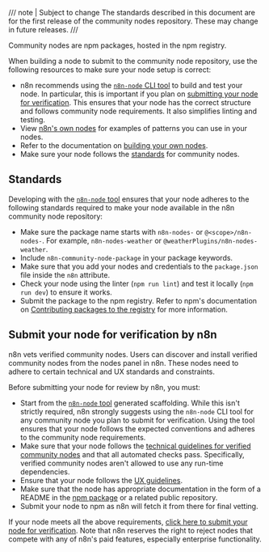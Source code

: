 /// note | Subject to change
The standards described in this document are for the first release of the community nodes repository. These may change in future releases.
///

Community nodes are npm packages, hosted in the npm registry.

When building a node to submit to the community node repository, use the following resources to make sure your node setup is correct:

* n8n recommends using the [`n8n-node` CLI tool](/integrations/creating-nodes/build/n8n-node.md) to build and test your node. In particular, this is important if you plan on [submitting your node for verification](/integrations/creating-nodes/deploy/submit-community-nodes.md#submit-your-node-for-verification-by-n8n). This ensures that your node has the correct structure and follows community node requirements. It also simplifies linting and testing.
* View [n8n's own nodes](https://github.com/n8n-io/n8n/tree/master/packages/nodes-base/nodes) for examples of patterns you can use in your nodes.
* Refer to the documentation on [building your own nodes](/integrations/creating-nodes/overview.md).
* Make sure your node follows the [standards](#standards) for community nodes.

## Standards

Developing with the [`n8n-node` tool](/integrations/creating-nodes/build/n8n-node.md) ensures that your node adheres to the following standards required to make your node available in the n8n community node repository:

* Make sure the package name starts with `n8n-nodes-` or `@<scope>/n8n-nodes-`. For example, `n8n-nodes-weather` or `@weatherPlugins/n8n-nodes-weather`.
* Include `n8n-community-node-package` in your package keywords.
* Make sure that you add your nodes and credentials to the `package.json` file inside the `n8n` attribute.
* Check your node using the linter (`npm run lint`) and test it locally (`npm run dev`) to ensure it works.
* Submit the package to the npm registry. Refer to npm's documentation on [Contributing packages to the registry](https://docs.npmjs.com/packages-and-modules/contributing-packages-to-the-registry) for more information.

## Submit your node for verification by n8n

n8n vets verified community nodes. Users can discover and install verified community nodes from the nodes panel in n8n. These nodes need to adhere to certain technical and UX standards and constraints.

Before submitting your node for review by n8n, you must:

* Start from the [`n8n-node` tool](/integrations/creating-nodes/build/n8n-node.md) generated scaffolding. While this isn't strictly required, n8n strongly suggests using the `n8n-node` CLI tool for any community node you plan to submit for verification. Using the tool ensures that your node follows the expected conventions and adheres to the community node requirements.
* Make sure that your node follows the [technical guidelines for verified community nodes](/integrations/creating-nodes/build/reference/verification-guidelines.md) and that all automated checks pass. Specifically, verified community nodes aren't allowed to use any run-time dependencies.
* Ensure that your node follows the [UX guidelines](/integrations/creating-nodes/build/reference/ux-guidelines.md).
* Make sure that the node has appropriate documentation in the form of a README in the [npm package](https://docs.npmjs.com/about-package-readme-files) or a related public repository.
* Submit your node to npm as n8n will fetch it from there for final vetting.

If your node meets all the above requirements, [click here to submit your node for verification](https://internal.users.n8n.cloud/form/f0ff9304-f34a-420e-99da-6103a2f8ac5b). Note that n8n reserves the right to reject nodes that compete with any of n8n's paid features, especially enterprise functionality.
